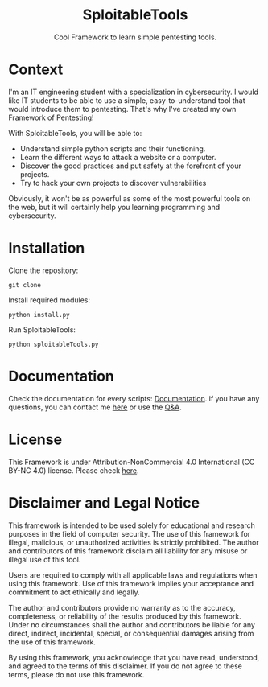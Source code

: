 <h1 align="center">SploitableTools</h1>
<p align="center">Cool Framework to learn simple pentesting tools.</p>

# Context

I'm an IT engineering student with a specialization in cybersecurity. I would like IT students to be able to use a simple, easy-to-understand tool that would introduce them to pentesting. That's why I've created my own Framework of Pentesting!

With SploitableTools, you will be able to:

- Understand simple python scripts and their functioning.
- Learn the different ways to attack a website or a computer.
- Discover the good practices and put safety at the forefront of your projects.
- Try to hack your own projects to discover vulnerabilities

Obviously, it won't be as powerful as some of the most powerful tools on the web, but it will certainly help you learning programming and cybersecurity.

# Installation

Clone the repository:

```
git clone
```

Install required modules:

```
python install.py
```

Run SploitableTools:

```
python sploitableTools.py
```

# Documentation

Check the documentation for every scripts: [Documentation](https://github.com/HugoDELCROIX/SploitableTools/blob/main/scripts/DOCUMENTATION.md). if you have any questions, you can contact me [here](https://www.hugodelcroix.fr) or use the [Q&A](https://github.com/HugoDELCROIX/SploitableTools/discussions/categories/q-a).

# License

This Framework is under Attribution-NonCommercial 4.0 International (CC BY-NC 4.0) license. Please check [here](https://creativecommons.org/licenses/by-nc/4.0/).

# Disclaimer and Legal Notice

This framework is intended to be used solely for educational and research purposes in the field of computer security. The use of this framework for illegal, malicious, or unauthorized activities is strictly prohibited. The author and contributors of this framework disclaim all liability for any misuse or illegal use of this tool.

Users are required to comply with all applicable laws and regulations when using this framework. Use of this framework implies your acceptance and commitment to act ethically and legally.

The author and contributors provide no warranty as to the accuracy, completeness, or reliability of the results produced by this framework. Under no circumstances shall the author and contributors be liable for any direct, indirect, incidental, special, or consequential damages arising from the use of this framework.

By using this framework, you acknowledge that you have read, understood, and agreed to the terms of this disclaimer. If you do not agree to these terms, please do not use this framework.
